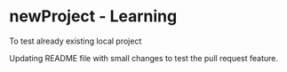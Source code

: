 # newProject - Learning
To test already existing local project

Updating README file with small changes to test the pull request feature.
